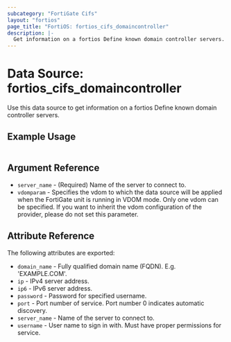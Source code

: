 ```yaml
---
subcategory: "FortiGate Cifs"
layout: "fortios"
page_title: "FortiOS: fortios_cifs_domaincontroller"
description: |-
  Get information on a fortios Define known domain controller servers.
---
```


# Data Source: fortios_cifs_domaincontroller
Use this data source to get information on a fortios Define known domain controller servers.


## Example Usage

```hcl

```

## Argument Reference

* `server_name` - (Required) Name of the server to connect to.
* `vdomparam` - Specifies the vdom to which the data source will be applied when the FortiGate unit is running in VDOM mode. Only one vdom can be specified. If you want to inherit the vdom configuration of the provider, please do not set this parameter.

## Attribute Reference

The following attributes are exported:

* `domain_name` - Fully qualified domain name (FQDN). E.g. 'EXAMPLE.COM'.
* `ip` - IPv4 server address.
* `ip6` - IPv6 server address.
* `password` - Password for specified username.
* `port` - Port number of service. Port number 0 indicates automatic discovery.
* `server_name` - Name of the server to connect to.
* `username` - User name to sign in with. Must have proper permissions for service.
